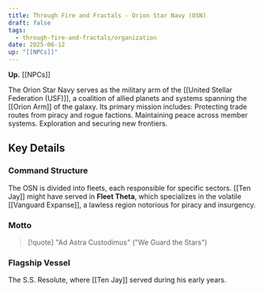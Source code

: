 ```yaml
---
title: Through Fire and Fractals - Orion Star Navy (OSN)
draft: false
tags:
  - through-fire-and-fractals/organization
date: 2025-06-12
up: "[[NPCs]]"
---
```

**Up.**  [[NPCs]]

The Orion Star Navy serves as the military arm of the [[United Stellar Federation (USF)]], a coalition of allied planets and systems spanning the [[Orion Arm]] of the galaxy. Its primary mission includes: Protecting trade routes from piracy and rogue factions. Maintaining peace across member systems. Exploration and securing new frontiers. 

## Key Details

### Command Structure

The OSN is divided into fleets, each responsible for specific sectors. [[Ten Jay]] might have served in **Fleet Theta**, which specializes in the volatile [[Vanguard Expanse]], a lawless region notorious for piracy and insurgency. 

### Motto

> [!quote] 
> "Ad Astra Custodimus" ("We Guard the Stars") 

### Flagship Vessel

The S.S. Resolute, where [[Ten Jay]] served during his early years.
